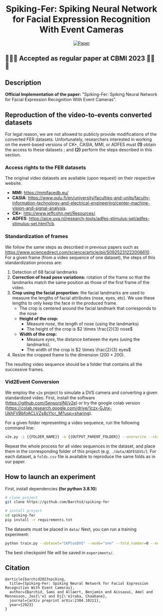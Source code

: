 <div align="center">    
 
# Spiking-Fer: Spiking Neural Network for Facial Expression Recognition With Event Cameras

<!-- [![Paper](http://img.shields.io/badge/paper-arxiv.1001.2234-B31B1B.svg)](https://www.nature.com/articles/nature14539)
[![Conference](http://img.shields.io/badge/NeurIPS-2019-4b44ce.svg)](https://papers.nips.cc/book/advances-in-neural-information-processing-systems-31-2018)
[![Conference](http://img.shields.io/badge/ICLR-2019-4b44ce.svg)](https://papers.nips.cc/book/advances-in-neural-information-processing-systems-31-2018)
[![Conference](http://img.shields.io/badge/AnyConference-year-4b44ce.svg)](https://papers.nips.cc/book/advances-in-neural-information-processing-systems-31-2018)   -->

[![Paper](http://img.shields.io/badge/paper-arxiv.2304.10211-B31B1B.svg)](https://arxiv.org/abs/2304.10211)

<!--  
Conference   
-->   
</div>

## 🎊🎊🎊 Accepted as regular paper at CBMI 2023 🎊🎊🎊
 
## Description   
**Official Implementation of the paper:** "Spiking-Fer: Spiking Neural Network for Facial Expression Recognition With Event Cameras".

## Reproduction of the video-to-events converted datasets
For legal reason, we are not allowed to publicly provide modifications of the converted FER datasets. Unfortunately, researchers interested in working on the event-based versions of CK+, CASIA, MMI, or ADFES must **(1)** obtain the access to these datasets ; and **(2)** perform the steps described in this section.

### Access rights to the FER datasets
The original video datasets are available (upon request) on their respective website.
- **MMI**: https://mmifacedb.eu/
- **CASIA**: https://www.oulu.fi/en/university/faculties-and-units/faculty-information-technology-and-electrical-engineering/center-machine-vision-and-signal-analysis.
- **CK+**: http://www.jeffcohn.net/Resources/.
- **ADFES**: https://aice.uva.nl/research-tools/adfes-stimulus-set/adfes-stimulus-set.html?cb.

### Standardization of frames
We follow the same steps as described in previous papers such as https://www.sciencedirect.com/science/article/pii/S0925231222006610 . For a given frame (from a video sequence of one dataset), the steps of this standardization process are:
1. Detection of 68 facial landmarks
2. **Correction of head pose variations:** rotation of the frame so that the landmarks match the same position as those of the first frame of the video.
3. **Crop using the facial proportion:** the facial landmarks are used to measure the lengths of facial attributes (nose, eyes, etc). We use these lengths to only keep the face in the produced frame.
   - The crop is centered around the facial landmark that corresponds to the nose
   - **Height of the crop:**
     - Measure $nose$, the length of nose (using the landmarks)
     - The height of the crop is $2 \times \frac{2}{3} nose$
   - **Width of the crop:**
     - Measure $eyes$, the distance between the eyes (using the landmarks).
     - The width of the crop is $2 \times \frac{2}{3} eyes$
4. Resize the cropped frame to the dimension $(200 \times 200)$.

The resulting video sequence should be a folder that contains all the successive frames.

### Vid2Event Conversion
We employ the `v2e` project to simulate a DVS camera and converting a given standardized video. First, install the software (https://github.com/SensorsINI/v2e) or try the google colab version (https://colab.research.google.com/drive/1czx-GJnx-UkhFVBbfoACLVZs8cYlcr_M?usp=sharing).

For a given folder representing a video sequence, run the following command line:

```bash
v2e.py -i {{FOLDER_NAME}} -o {{OUTPUT_PARENT_FOLDER}} --overwrite --skip_video_output --unique_output_folder false --dvs_h5 {{OUTPUT_FILENAME}}.h5 --dvs_aedat2 None --dvs_text None --no_preview --dvs_exposure duration .033 --input_frame_rate 30 --input_slowmotion_factor 1 --slomo_model input/SuperSloMo39.ckpt --auto_timestamp_resolution true --pos_thres 0.2 --neg_thres 0.2 --sigma_thres 0.02 --cutoff_hz 0 --leak_rate_hz 0 --shot_noise_rate_hz 0 --output_width=200 --output_height=200
```

Repeat the whole process for all video sequences in the dataset, and place them in the corresponding folder of this project (e.g. `./data/ADFESDVS/`). For each dataset, a `folds.csv` file is available to reproduce the same folds as in our paper.


## How to launch an experiment
First, install dependencies **(for python 3.8.10**)
```bash
# clone project   
git clone https://github.com/Barchid/spiking-fer

# install project   
cd spiking-fer 
pip install -r requirements.txt
 ```   
The datasets must be placed in `data/`
Next, you can run a training experiment:
 ```bash
python train.py --dataset="CKPlusDVS" --mode="snn" --fold_number=0 --edas="flip,background_activity,crop,reverse,mirror,event_drop"
```

The best checkpoint file will be saved in `experiments/`.

## Citation   
```
@article{barchid2023spiking,
  title={Spiking-Fer: Spiking Neural Network for Facial Expression Recognition With Event Cameras},
  author={Barchid, Sami and Allaert, Benjamin and Aissaoui, Amel and Mennesson, Jos{\'e} and Dj{\'e}raba, Chaabane},
  journal={arXiv preprint arXiv:2304.10211},
  year={2023}
}
```   
